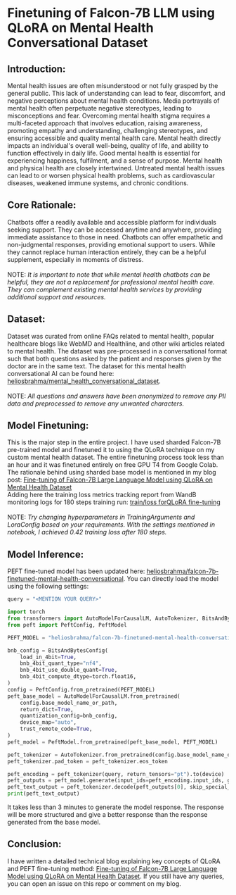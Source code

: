 # Finetuning of Falcon-7B LLM using QLoRA on Mental Health Conversational Dataset

## Introduction:
Mental health issues are often misunderstood or not fully grasped by the general public. This lack of understanding can lead to fear, discomfort, and negative perceptions about mental health conditions. Media portrayals of mental health often perpetuate negative stereotypes, leading to misconceptions and fear. Overcoming mental health stigma requires a multi-faceted approach that involves education, raising awareness, promoting empathy and understanding, challenging stereotypes, and ensuring accessible and quality mental health care.
Mental health directly impacts an individual's overall well-being, quality of life, and ability to function effectively in daily life. Good mental health is essential for experiencing happiness, fulfilment, and a sense of purpose. Mental health and physical health are closely intertwined. Untreated mental health issues can lead to or worsen physical health problems, such as cardiovascular diseases, weakened immune systems, and chronic conditions.

## Core Rationale:
Chatbots offer a readily available and accessible platform for individuals seeking support. They can be accessed anytime and anywhere, providing immediate assistance to those in need. Chatbots can offer empathetic and non-judgmental responses, providing emotional support to users. While they cannot replace human interaction entirely, they can be a helpful supplement, especially in moments of distress.<br><br>
NOTE: _It is important to note that while mental health chatbots can be helpful, they are not a replacement for professional mental health care. They can complement existing mental health services by providing additional support and resources._

## Dataset:
Dataset was curated from online FAQs related to mental health, popular healthcare blogs like WebMD and Healthline, and other wiki articles related to mental health. The dataset was pre-processed in a conversational format such that both questions asked by the patient and responses given by the doctor are in the same text. The dataset for this mental health conversational AI can be found here: [heliosbrahma/mental_health_conversational_dataset](https://huggingface.co/datasets/heliosbrahma/mental_health_conversational_dataset).<br><br>
NOTE: _All questions and answers have been anonymized to remove any PII data and preprocessed to remove any unwanted characters._

## Model Finetuning:
This is the major step in the entire project. I have used sharded Falcon-7B pre-trained model and finetuned it to using the QLoRA technique on my custom mental health dataset. The entire finetuning process took less than an hour and it was finetuned entirely on free GPU T4 from Google Colab.
The rationale behind using sharded base model is mentioned in my blog post: [Fine-tuning of Falcon-7B Large Language Model using QLoRA on Mental Health Dataset](https://medium.com/@iamarunbrahma/fine-tuning-of-falcon-7b-large-language-model-using-qlora-on-mental-health-dataset-aa290eb6ec85)<br>
Adding here the training loss metrics tracking report from WandB monitoring logs for 180 steps training run: [train/loss forQLoRA fine-tuning](https://api.wandb.ai/links/heliosbrahma/j3c2w00t) <br><br>
NOTE: _Try changing hyperparameters in TrainingArguments and LoraConfig based on your requirements. With the settings mentioned in notebook, I achieved 0.42 training loss after 180 steps._

## Model Inference:
PEFT fine-tuned model has been updated here: [heliosbrahma/falcon-7b-finetuned-mental-health-conversational](https://huggingface.co/heliosbrahma/falcon-7b-finetuned-mental-health-conversational). You can directly load the model using the following settings:<br>
```python
query = "<MENTION YOUR QUERY>"

import torch
from transformers import AutoModelForCausalLM, AutoTokenizer, BitsAndBytesConfig, GenerationConfig
from peft import PeftConfig, PeftModel

PEFT_MODEL = "heliosbrahma/falcon-7b-finetuned-mental-health-conversational"

bnb_config = BitsAndBytesConfig(
    load_in_4bit=True,
    bnb_4bit_quant_type="nf4",
    bnb_4bit_use_double_quant=True,
    bnb_4bit_compute_dtype=torch.float16,
)
config = PeftConfig.from_pretrained(PEFT_MODEL)
peft_base_model = AutoModelForCausalLM.from_pretrained(
    config.base_model_name_or_path,
    return_dict=True,
    quantization_config=bnb_config,
    device_map="auto",
    trust_remote_code=True,
)
peft_model = PeftModel.from_pretrained(peft_base_model, PEFT_MODEL)

peft_tokenizer = AutoTokenizer.from_pretrained(config.base_model_name_or_path)
peft_tokenizer.pad_token = peft_tokenizer.eos_token

peft_encoding = peft_tokenizer(query, return_tensors="pt").to(device)
peft_outputs = peft_model.generate(input_ids=peft_encoding.input_ids, generation_config=GenerationConfig(max_new_tokens=200, pad_token_id = peft_tokenizer.eos_token_id, eos_token_id = peft_tokenizer.eos_token_id, attention_mask = peft_encoding.attention_mask, temperature=0.7, top_p=0.7, num_return_sequences=1,))
peft_text_output = peft_tokenizer.decode(peft_outputs[0], skip_special_tokens=True)
print(peft_text_output)
```
It takes less than 3 minutes to generate the model response. The response will be more structured and give a better response than the response generated from the base model.

## Conclusion:
I have written a detailed technical blog explaining key concepts of QLoRA and PEFT fine-tuning method: [Fine-tuning of Falcon-7B Large Language Model using QLoRA on Mental Health Dataset](https://medium.com/@iamarunbrahma/fine-tuning-of-falcon-7b-large-language-model-using-qlora-on-mental-health-dataset-aa290eb6ec85). If you still have any queries, you can open an issue on this repo or comment on my blog.
